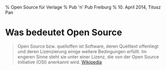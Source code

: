 % Open Source für Verlage
% Pub 'n' Pub Freiburg
% 10. April 2014, Titusz Pan

# Was bedeutet Open Source

> Open Source bzw. quelloffen ist Software, deren Quelltext offenliegt und deren
> Lizenzierung einige weitere Bedingungen erfüllt. Im engeren Sinne steht sie
> unter einer Lizenz, die von der Open Source Initiative (OSI) anerkannt wird.
[Wikipedia](http://de.wikipedia.org/wiki/Open_Source)

